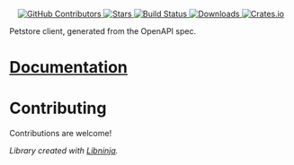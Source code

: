 <div id="top"></div>

<p align="center">
    <a href="https://github.com/libninjacom/petstore-rs/graphs/contributors">
        <img src="https://img.shields.io/github/contributors/libninjacom/petstore-rs.svg?style=flat-square" alt="GitHub Contributors" />
    </a>
    <a href="https://github.com/libninjacom/petstore-rs/stargazers">
        <img src="https://img.shields.io/github/stars/libninjacom/petstore-rs.svg?style=flat-square" alt="Stars" />
    </a>
    <a href="https://github.com/libninjacom/petstore-rs/actions">
        <img src="https://img.shields.io/github/workflow/status/libninjacom/petstore-rs/test?style=flat-square" alt="Build Status" />
    </a>
    
<a href="https://crates.io/crates/petstore">
    <img src="https://img.shields.io/crates/d/petstore?style=flat-square" alt="Downloads" />
</a>
<a href="https://crates.io/crates/petstore">
    <img src="https://img.shields.io/crates/v/petstore?style=flat-square" alt="Crates.io" />
</a>

</p>



Petstore client, generated from the OpenAPI spec.

# [Documentation](https://docs.rs/petstore)

# Contributing

Contributions are welcome!

*Library created with [Libninja](https://www.libninja.com).*